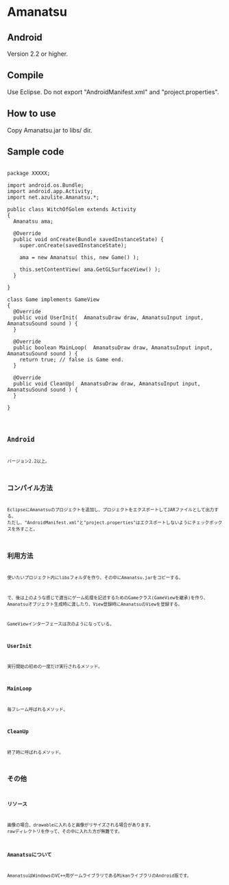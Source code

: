 Amanatsu
========
## Android
Version 2.2 or higher.

## Compile
Use Eclipse.
Do not export "AndroidManifest.xml" and "project.properties".

## How to use
Copy Amanatsu.jar to libs/ dir.

## Sample code

<pre><code>
package XXXXX;

import android.os.Bundle;
import android.app.Activity;
import net.azulite.Amanatsu.*;

public class WitchOfGolem extends Activity
{
  Amanatsu ama;

  @Override
  public void onCreate(Bundle savedInstanceState) {
    super.onCreate(savedInstanceState);

    ama = new Amanatsu( this, new Game() );

    this.setContentView( ama.GetGLSurfaceView() );
  }

}

class Game implements GameView
{
  @Override
  public void UserInit(  AmanatsuDraw draw, AmanatsuInput input, AmanatsuSound sound ) {
  }

  @Override
  public boolean MainLoop(  AmanatsuDraw draw, AmanatsuInput input, AmanatsuSound sound ) {
    return true; // false is Game end.
  }

  @Override
  public void CleanUp(  AmanatsuDraw draw, AmanatsuInput input, AmanatsuSound sound ) {
  }

}
<code></pre>

## Android
バージョン2.2以上。

## コンパイル方法
EclipseにAmanatsuのプロジェクトを追加し、プロジェクトをエクスポートしてJARファイルとして出力する。
ただし、"AndroidManifest.xml"と"project.properties"はエクスポートしないようにチェックボックスを外すこと。

## 利用方法
使いたいプロジェクト内にlibsフォルダを作り、その中にAmanatsu.jarをコピーする。

で、後は上のような感じで適当にゲーム処理を記述するためのGameクラス(GameViewを継承)を作り、Amanatsuオブジェクト生成時に渡したり、View登録時にAmanatsuのViewを登録する。

GameViewインターフェースは次のようになっている。

### UserInit
実行開始の初めの一度だけ実行されるメソッド。

### MainLoop
毎フレーム呼ばれるメソッド。

### CleanUp
終了時に呼ばれるメソッド。

## その他

### リソース
画像の場合、drawableに入れると画像がリサイズされる場合があります。
rawディレクトリを作って、その中に入れた方が無難です。

### Amanatsuについて
AmanatsuはWindowsのVC++用ゲームライブラリであるMikanライブラリのAndroid版です。
